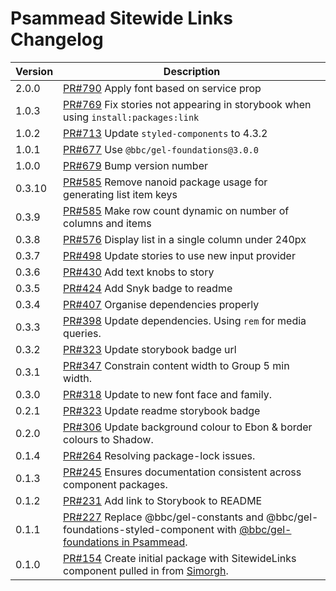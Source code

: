 # Psammead Sitewide Links Changelog

<!-- prettier-ignore -->
| Version | Description |
|---------|-------------|
| 2.0.0 | [PR#790](https://github.com/bbc/psammead/pull/790) Apply font based on service prop |
| 1.0.3   | [PR#769](https://github.com/bbc/psammead/pull/769) Fix stories not appearing in storybook when using `install:packages:link` |
| 1.0.2   | [PR#713](https://github.com/bbc/psammead/pull/713) Update `styled-components` to 4.3.2 |
| 1.0.1   | [PR#677](https://github.com/bbc/psammead/pull/677) Use `@bbc/gel-foundations@3.0.0` |
| 1.0.0  | [PR#679](https://github.com/bbc/psammead/pull/679) Bump version number |
| 0.3.10  | [PR#585](https://github.com/bbc/psammead/pull/604) Remove nanoid package usage for generating list item keys |
| 0.3.9   | [PR#585](https://github.com/bbc/psammead/pull/585) Make row count dynamic on number of columns and items |
| 0.3.8   | [PR#576](https://github.com/bbc/psammead/pull/576) Display list in a single column under 240px |
| 0.3.7   | [PR#498](https://github.com/bbc/psammead/pull/498) Update stories to use new input provider |
| 0.3.6   | [PR#430](https://github.com/bbc/psammead/pull/430) Add text knobs to story |
| 0.3.5   | [PR#424](https://github.com/bbc/psammead/pull/424) Add Snyk badge to readme |
| 0.3.4   | [PR#407](https://github.com/bbc/psammead/pull/407) Organise dependencies properly |
| 0.3.3   | [PR#398](https://github.com/bbc/psammead/pull/398) Update dependencies. Using `rem` for media queries. |
| 0.3.2   | [PR#323](https://github.com/bbc/psammead/pull/323) Update storybook badge url |
| 0.3.1   | [PR#347](https://github.com/BBC/psammead/pull/347) Constrain content width to Group 5 min width. |
| 0.3.0   | [PR#318](https://github.com/BBC/psammead/pull/318) Update to new font face and family. |
| 0.2.1   | [PR#323](https://github.com/BBC/psammead/pull/323) Update readme storybook badge |
| 0.2.0   | [PR#306](https://github.com/BBC/psammead/pull/306) Update background colour to Ebon & border colours to Shadow. |
| 0.1.4   | [PR#264](https://github.com/BBC/psammead/pull/264) Resolving package-lock issues. |
| 0.1.3   | [PR#245](https://github.com/BBC-News/psammead/pull/245) Ensures documentation consistent across component packages. |
| 0.1.2   | [PR#231](https://github.com/BBC-News/psammead/pull/231) Add link to Storybook to README |
| 0.1.1   | [PR#227](https://github.com/BBC-News/psammead/pull/227) Replace @bbc/gel-constants and @bbc/gel-foundations-styled-component with [@bbc/gel-foundations in Psammead](https://github.com/BBC-News/psammead/issues/226). |
| 0.1.0   | [PR#154](https://github.com/BBC-News/psammead/pull/154) Create initial package with SitewideLinks component pulled in from [Simorgh](https://github.com/BBC-News/simorgh). |
